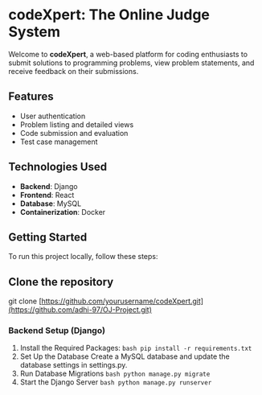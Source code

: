 # codeXpert: The Online Judge System

Welcome to **codeXpert**, a web-based platform for coding enthusiasts to submit solutions to programming problems, view problem statements, and receive feedback on their submissions. 

## Features

- User authentication
- Problem listing and detailed views
- Code submission and evaluation
- Test case management

## Technologies Used

- **Backend**: Django
- **Frontend**: React
- **Database**: MySQL
- **Containerization**: Docker

## Getting Started

To run this project locally, follow these steps:

## Clone the repository

git clone [https://github.com/yourusername/codeXpert.git](https://github.com/adhi-97/OJ-Project.git)

### Backend Setup (Django)

1. Install the Required Packages:
   ```bash pip install -r requirements.txt```
2. Set Up the Database
   Create a MySQL database and update the database settings in settings.py.
3. Run Database Migrations
```bash python manage.py migrate```
4. Start the Django Server
```bash python manage.py runserver  ```



